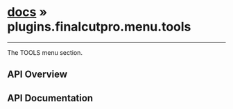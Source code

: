 # [docs](index.md) » plugins.finalcutpro.menu.tools
---

The TOOLS menu section.

## API Overview

## API Documentation

